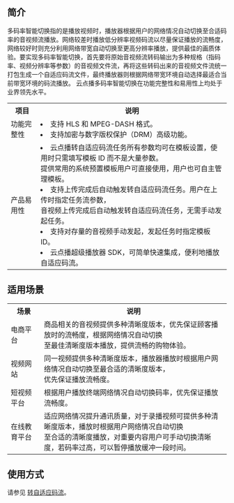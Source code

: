 ## 简介
多码率智能切换指的是播放视频时，播放器根据用户的网络情况自动切换至合适码率的音视频流播放。网络较差时播放低分辨率视频码流以尽量保证播放的流畅度，网络较好时则充分利用网络带宽自动切换至更高分辨率播放，提供最佳的画质体验。要实现多码率智能切换，首先要将原始音视频流转码输出为多种规格（指码率、视频分辨率等参数）的音视频文件流，再将这些转码出来的音视频文件流统一打包生成一个自适应码流文件，最终播放器则根据网络带宽环境自动选择最适合当前带宽环境的码流播放。
云点播多码率智能切换在功能完整性和易用性上均处于业界领先水平。

<table>
    <tr>
        <th>
            项目               
        </th>
				<th>
           说明
        </th>
    </tr>
		 <tr>
        <td>
            功能完整性
        </td>
				<td>
				<li>支持 HLS 和 MPEG-DASH 格式。</li>
				<li>支持加密与数字版权保护（DRM）高级功能。</li>
        </td>
 </tr>
	 <tr>
        <td>
            产品易用性
        </td>
				<td>
				<li>云点播转自适应码流任务所有参数均可在模板设置，使用时只需填写模板 ID 而不是大量参数。</br>提供常用的系统预置模板用户可直接使用，用户也可自主管理模板。</li>
				<li>支持上传完成后自动触发转自适应码流任务。用户在上传时指定任务流参数，</br>音视频上传完成后自动触发转自适应码流任务，无需手动发起任务。</li>
				<li>支持对存量的音视频手动发起，发起任务时指定模板 ID。</li>
				<li>云点播超级播放器 SDK，可简单快速集成，便利地播放自适应码流。</li>
        </td>
 </tr>
</table>

## 适用场景
<table>
    <tr>
        <th>
            场景               
        </th>
				<th>
           说明
        </th>
    </tr>
		<tr>
        <td>
            电商平台
        </td>
				<td>
				商品相关的音视频提供多种清晰度版本，优先保证顾客播放时的流畅度，根据网络情况自动切换</br>至最佳清晰度版本播放，提供流畅的购物体验。
        </td>
    </tr>
	<tr>
        <td>
            视频网站
        </td>
				<td>
				同一视频提供多种清晰度版本，播放器播放时根据用户网络情况自动切换至最合适的清晰度版本，</br>优先保证播放流畅度。
        </td>
 </tr>
 <tr>
        <td>
            短视频平台
        </td>
				<td>
				根据用户播放终端网络情况自动切换码率，优先保证播放流畅度。
        </td>
 </tr>
  <tr>
        <td>
            在线教育平台
        </td>
				<td>
				适应网络情况提升通讯质量，对于录播视频可提供多种清晰度版本，播放时根据用户网络情况自动切换</br>至合适的清晰度播放，对重要内容用户可手动切换清晰度，若码率过高，可以暂停播放缓冲一段时间。
        </td>
 </tr>
</table>

## 使用方式
请参见 [转自适应码流](https://cloud.tencent.com/document/product/266/34071)。
